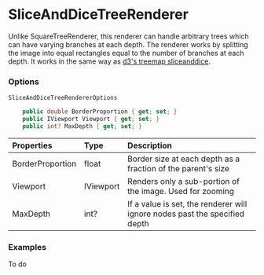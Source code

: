 # SliceAndDiceTreeRenderer

Unlike SquareTreeRenderer, this renderer can handle arbitrary trees which can have varying branches at each depth. The renderer works by splitting the image into equal rectangles equal to the number of branches at each depth. It works in the same way as [d3's treemap sliceanddice](https://github.com/d3/d3-hierarchy#treemapSliceDice).

### Options

`SliceAndDiceTreeRendererOptions`

```csharp
    public double BorderProportion { get; set; }
    public IViewport Viewport { get; set; }
    public int? MaxDepth { get; set; }
```

| Properties | Type | Description |
| :--- | :--- | :--- |
| BorderProportion | float | Border size at each depth as a fraction of the parent's size |
| Viewport | IViewport | Renders only a sub-portion of the image. Used for zooming |
| MaxDepth | int? | If a value is set, the renderer will ignore nodes past the specified depth |

### Examples

To do

